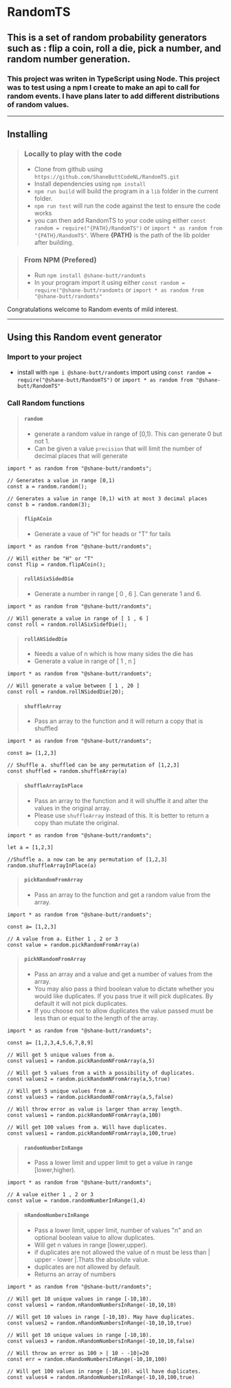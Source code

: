 # **RandomTS**

## This is a set of random probability generators such as : flip a coin, roll a die, pick a number, and random number generation.

### This project was writen in TypeScript using Node. This project was to test using a npm I create to make an api to call for random events. I have plans later to add different distributions of random values.

---

## **Installing**

> ### Locally to play with the code
>
> - Clone from github using `https://github.com/ShaneButtCodeNL/RandomTS.git`
> - Install dependencies using `npm install`
> - `npm run build` will build the program in a `lib` folder in the current folder.
> - `npm run test` will run the code against the test to ensure the code works
> - you can then add RandomTS to your code using either `const random = require("{PATH}/RandomTS")` or `import * as random from "{PATH}/RandomTS"`. Where **{PATH}** is the path of the lib polder after building.

> ### From NPM (**Prefered**)
>
> - Run `npm install @shane-butt/randomts`
> - In your program import it using either `const random = require("@shane-butt/randomts` or `import * as random from "@shane-butt/randomts"`

Congratulations welcome to Random events of mild interest.

---

## **Using this Random event generator**

### Import to your project

- install with `npm i @shane-butt/randomts` import using `const random = require("@shane-butt/RandomTS")` or `import * as random from "@shane-butt/RandomTS"`

### Call Random functions

> #### `random`
>
> - generate a random value in range of [0,1). This can generate 0 but not 1.
> - Can be given a value `precision` that will limit the number of decimal places that will generate

```
import * as random from "@shane-butt/randomts";

// Generates a value in range [0,1)
const a = random.random();

// Generates a value in range [0,1) with at most 3 decimal places
const b = random.random(3);
```

> #### `flipACoin`
>
> - Generate a vaue of "H" for heads or "T" for tails

```
import * as random from "@shane-butt/randomts";

// Will either be "H" or "T"
const flip = random.flipACoin();
```

> #### `rollASixSidedDie`
>
> - Generate a number in range [ 0 , 6 ]. Can generate 1 and 6.

```
import * as random from "@shane-butt/randomts";

// Will generate a value in range of [ 1 , 6 ]
const roll = random.rollASixSidefDie();
```

> #### `rollANSidedDie`
>
> - Needs a value of n which is how many sides the die has
> - Generate a value in range of [ 1 , n ]

```
import * as random from "@shane-butt/randomts";

// Will generate a value between [ 1 , 20 ]
const roll = random.rollNSidedDie(20);
```

> #### `shuffleArray`
>
> - Pass an array to the function and it will return a copy that is shuffled

```
import * as random from "@shane-butt/randomts";

const a= [1,2,3]

// Shuffle a. shuffled can be any permutation of [1,2,3]
const shuffled = random.shuffleArray(a)
```

> #### `shuffleArrayInPlace`
>
> - Pass an array to the function and it will shuffle it and alter the values in the original array.
> - Please use `shuffleArray` instead of this. It is better to return a copy than mutate the original.

```
import * as random from "@shane-butt/randomts";

let a = [1,2,3]

//Shuffle a. a now can be any permutation of [1,2,3]
random.shuffleArrayInPlace(a)
```

> #### `pickRandomFromArray`
>
> - Pass an array to the function and get a random value from the array.

```
import * as random from "@shane-butt/randomts";

const a= [1,2,3]

// A value from a. Either 1 , 2 or 3
const value = random.pickRandomFromArray(a)
```

> #### `pickNRandomFromArray`
>
> - Pass an array and a value and get a number of values from the array.
> - You may also pass a third boolean value to dictate whether you would like duplicates. If you pass true it will pick duplicates. By default it will not pick duplicates.
> - If you choose not to allow duplicates the value passed must be less than or equal to the length of the array.

```
import * as random from "@shane-butt/randomts";

const a= [1,2,3,4,5,6,7,8,9]

// Will get 5 unique values from a.
const values1 = random.pickRandomNFromArray(a,5)

// Will get 5 values from a with a possibility of duplicates.
const values2 = random.pickRandomNFromArray(a,5,true)

// Will get 5 unique values from a.
const values3 = random.pickRandomNFromArray(a,5,false)

// Will throw error as value is larger than array length.
const values1 = random.pickRandomNFromArray(a,100)

// Will get 100 values from a. Will have duplicates.
const values1 = random.pickRandomNFromArray(a,100,true)
```

> #### `randomNumberInRange`
>
> - Pass a lower limit and upper limit to get a value in range [lower,higher).

```
import * as random from "@shane-butt/randomts";

// A value either 1 , 2 or 3
const value = random.randomNumberInRange(1,4)
```

> #### `nRandomNumbersInRange`
>
> - Pass a lower limit, upper limit, number of values "n" and an optional boolean value to allow duplicates.
> - Will get n values in range [lower,upper).
> - if duplicates are not allowed the value of n must be less than | upper - lower |.Thats the absolute value.
> - duplicates are not allowed by default.
> - Returns an array of numbers

```
import * as random from "@shane-butt/randomts";

// Will get 10 unique values in range [-10,10).
const values1 = random.nRandomNumbersInRange(-10,10,10)

// Will get 10 values in range [-10,10). May have duplicates.
const values2 = random.nRandomNumbersInRange(-10,10,10,true)

// Will get 10 unique values in range [-10,10).
const values3 = random.nRandomNumbersInRange(-10,10,10,false)

// Will throw an error as 100 > | 10 - -10|=20
const err = random.nRandomNumbersInRange(-10,10,100)

// Will get 100 values in range [-10,10). will have duplicates.
const values4 = random.nRandomNumbersInRange(-10,10,100,true)
```
